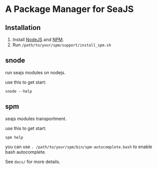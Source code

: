 A Package Manager for SeaJS
===========================

Installation
------------

 1. Install [NodeJS](http://nodejs.org) and [NPM](http://npmjs.org).
 2. Run `/path/to/your/spm/support/install_spm.sh`

snode
-----

run seajs modules on nodejs.

use this to get start:

    snode --help

spm
---

seajs modules transportment.

use this to get start:

    spm help

you can use `. /path/to/your/spm/bin/spm-autocomplete.bash` to enable bash autocomplete.

See `docs/` for more details.
